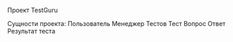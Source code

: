Проект TestGuru

Сущности проекта:
  Пользователь
  Менеджер Тестов
  Тест
  Вопрос
  Ответ
  Результат теста
